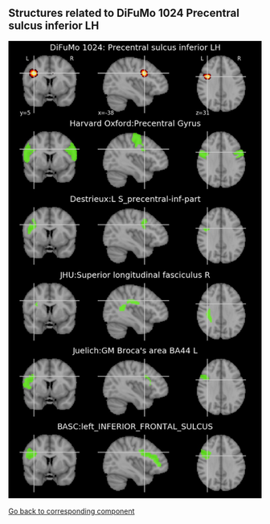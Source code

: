 


## Structures related to DiFuMo 1024 Precentral sulcus inferior LH

![348](348.jpg "Structures related to DiFuMo 1024 Precentral sulcus inferior LH")

[Go back to corresponding component](https://parietal-inria.github.io/DiFuMo/1024/html/348.html)